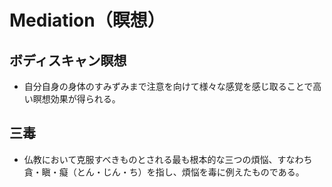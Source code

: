 # Mediation（瞑想）

## ボディスキャン瞑想

- 自分自身の身体のすみずみまで注意を向けて様々な感覚を感じ取ることで高い瞑想効果が得られる。

## 三毒

- 仏教において克服すべきものとされる最も根本的な三つの煩悩、すなわち貪・瞋・癡（とん・じん・ち）を指し、煩悩を毒に例えたものである。

